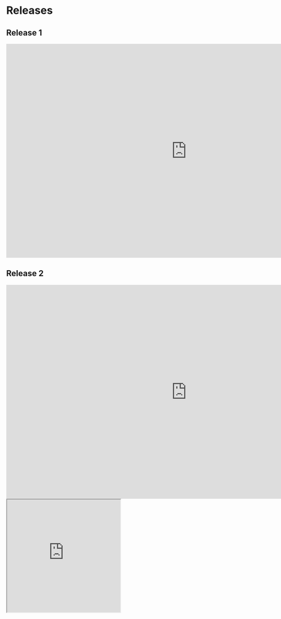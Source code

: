 # Releases

## Release 1
<iframe src="https://docs.google.com/presentation/d/e/2PACX-1vSgoUeuVaAaWE6GDbSGe_Qg5xt5kQk2p-FsDh9c0r41M_uqV8xHJZHSIg6knI5iCfvgjImNcwuPZ5W1/embed?start=false&loop=false&delayms=3000" frameborder="0" width="960" height="569" allowfullscreen="true" mozallowfullscreen="true" webkitallowfullscreen="true"></iframe>

## Release 2
<iframe src="https://docs.google.com/presentation/d/e/2PACX-1vSYXS9mj-2f9-HeGR0s3vXlnuxR9GXfUGsGTEokGaxzAql3eWmw46tawL_jRgKMFTGt2H7LF8C5Aua9/embed?start=false&loop=false&delayms=3000" frameborder="0" width="960" height="569" allowfullscreen="true" mozallowfullscreen="true" webkitallowfullscreen="true"></iframe>

<iframe src=https://www.questmark.com.br/forms/postar/5ddf1685e36e5100134f8fb6" height="300px" width="60%"></iframe>
